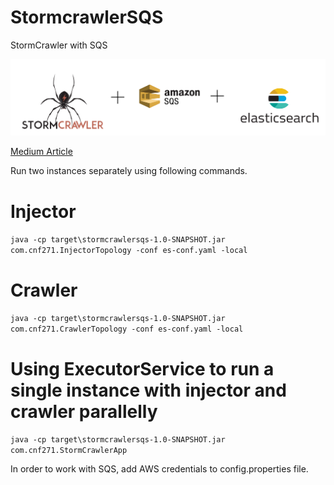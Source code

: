 # StormcrawlerSQS
 StormCrawler with SQS
 
 ![ ](https://github.com/cnf271/stormcrawlertest/blob/master/src/main/resources/article-2-image.png)
 
 [Medium Article](medium.com/@cnf271/running-stormcrawler-continuously-in-local-mode-without-a-storm-cluster-22e1aef72198)
 
 Run two instances separately using following commands.
 
 # Injector
 
  `java -cp target\stormcrawlersqs-1.0-SNAPSHOT.jar com.cnf271.InjectorTopology -conf es-conf.yaml -local`
 
 # Crawler
 
  `java -cp target\stormcrawlersqs-1.0-SNAPSHOT.jar com.cnf271.CrawlerTopology -conf es-conf.yaml -local`


 # Using ExecutorService to run a single instance with injector and crawler parallelly 

  `java -cp target\stormcrawlersqs-1.0-SNAPSHOT.jar com.cnf271.StormCrawlerApp`

 In order to work with SQS, add AWS credentials to config.properties file.
